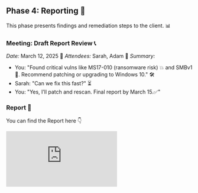 
## Phase 4: Reporting 📝

This phase presents findings and remediation steps to the client. 📊

### Meeting: Draft Report Review 📞
*Date:* March 12, 2025 📅
*Attendees:* Sarah, Adam 👥 
*Summary:*  
- You: "Found critical vulns like MS17-010 (ransomware risk) 💥 and SMBv1 📡. Recommend patching or upgrading to Windows 10." 🛠️
- Sarah: "Can we fix this fast?" ⏳  
- You: "Yes, I’ll patch and rescan. Final report by March 15.✅"  

### Report 📄
You can find the Report here :point_down:

![Vulnerability-Assessment-Report](https://github.com/mohamedshibil/SecureSphere-Assessment/blob/main/Network-Vulnerability-Assessment-Report-SecureSphere.pdf)
